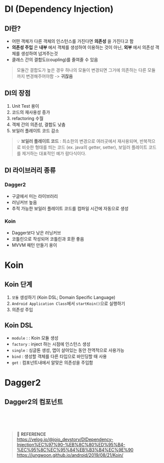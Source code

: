 # DI (Dependency Injection)

## DI란?
- 어떤 객체가 다른 객체의 인스턴스를 가진다면 __의존성__ 을 가진다고 함
- __의존성 주입__ 은 __내부__ 에서 객체를 생성하여 이용하는 것이 아닌, __외부__ 에서 의존성 객체를 생성하여 넘겨주는것
- 클래스 간의 결합도(coupling)를 줄여줄 수 있음
> 모듈간 결합도가 높은 경우 하나의 모듈이 변경되면 그거에 의존하는 다른 모듈까지 변경해주어야함 -> __귀찮음__


## DI의 장점
1. Unit Test 용이
2. 코드의 재사용성 증가
3. refactoring 수월
4. 객체 간의 의존성, 결합도 낮춤
5. 보일러 플레이트 코드 감소
> :bulb: __보일러 플레이트 코드__ : 최소한의 변경으로 여러곳에서 재사용되며, 반복적으로 비슷한 형태를 띄는 코드 (ex. java의 getter, setter),  보일러 플레이트 코드를 제거하는 대표적인 예가 람다식이다.


## DI 라이브러리 종류

### Dagger2
- 구글에서 미는 라이브러리
- 러닝커브 높음
- 추적 가능한 보일러 플레이트 코드를 컴파일 시간에 자동으로 생성

### Koin
- Dagger보다 낮은 러닝커브
- 코틀린으로 작성되어 코틀린과 호환 좋음
- MVVM 패턴 만들기 용이



# Koin

## Koin 단계
1.  `모듈`  생성하기 (Koin DSL; Domain Specific Language)
2.  `Android Application Class`에서  `startKoin()`으로 실행하기
3.  의존성 주입

## Koin DSL
- `module` :   : Koin 모듈 생성
-   `factory`  : inject 하는 시점에 인스턴스 생성
-   `single`  : 싱글톤 생성, 앱이 살아있는 동안 전역적으로 사용가능
-   `bind`  : 생성할 객체를 다른 타입으로 바인딩할 때 사용
-   `get`  : 컴포넌트내에서 알맞은 의존성을 주입함





# Dagger2

## Dagger2의 컴포넌트



<br><br><br>
> :bookmark: __REFERENCE__ <br>
> https://velog.io/@jojo_devstory/DIDependency-Injection%EC%97%90-%EB%8C%80%ED%95%B4-%EC%95%8C%EC%95%84%EB%B3%B4%EC%9E%90<br>
> https://jungwoon.github.io/android/2019/08/21/Koin/<br>
> 

